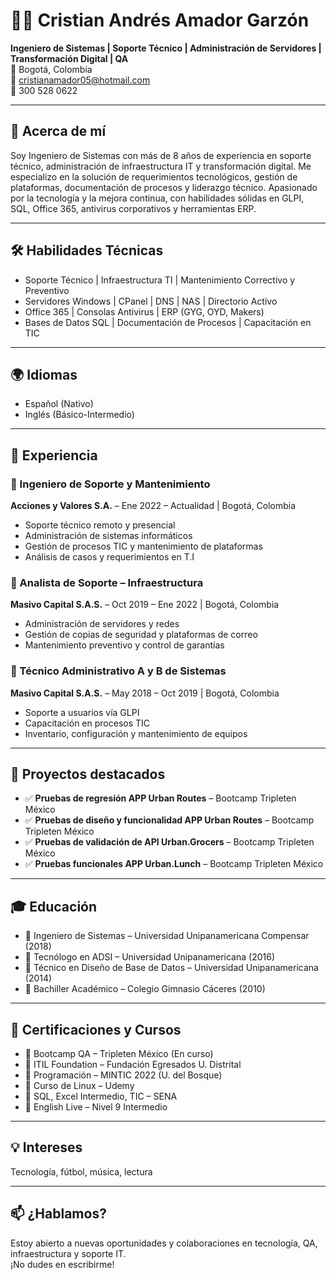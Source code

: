 # 👨‍💻 Cristian Andrés Amador Garzón

**Ingeniero de Sistemas | Soporte Técnico | Administración de Servidores | Transformación Digital | QA**  
📍 Bogotá, Colombia  
📧 cristianamador05@hotmail.com  
📱 300 528 0622  

---

## 🧾 Acerca de mí

Soy Ingeniero de Sistemas con más de 8 años de experiencia en soporte técnico, administración de infraestructura IT y transformación digital. Me especializo en la solución de requerimientos tecnológicos, gestión de plataformas, documentación de procesos y liderazgo técnico. Apasionado por la tecnología y la mejora continua, con habilidades sólidas en GLPI, SQL, Office 365, antivirus corporativos y herramientas ERP.

---

## 🛠 Habilidades Técnicas

- Soporte Técnico | Infraestructura TI | Mantenimiento Correctivo y Preventivo  
- Servidores Windows | CPanel | DNS | NAS | Directorio Activo  
- Office 365 | Consolas Antivirus | ERP (GYG, OYD, Makers)  
- Bases de Datos SQL | Documentación de Procesos | Capacitación en TIC  

---

## 🌍 Idiomas

- Español (Nativo)  
- Inglés (Básico-Intermedio)

---

## 💼 Experiencia

### 🧩 Ingeniero de Soporte y Mantenimiento  
**Acciones y Valores S.A.** – Ene 2022 – Actualidad | Bogotá, Colombia  
- Soporte técnico remoto y presencial  
- Administración de sistemas informáticos  
- Gestión de procesos TIC y mantenimiento de plataformas  
- Análisis de casos y requerimientos en T.I  

### 🧩 Analista de Soporte – Infraestructura  
**Masivo Capital S.A.S.** – Oct 2019 – Ene 2022 | Bogotá, Colombia  
- Administración de servidores y redes  
- Gestión de copias de seguridad y plataformas de correo  
- Mantenimiento preventivo y control de garantías  

### 🧩 Técnico Administrativo A y B de Sistemas  
**Masivo Capital S.A.S.** – May 2018 – Oct 2019 | Bogotá, Colombia  
- Soporte a usuarios vía GLPI  
- Capacitación en procesos TIC  
- Inventario, configuración y mantenimiento de equipos  

---

## 🚀 Proyectos destacados

- ✅ **Pruebas de regresión APP Urban Routes** – Bootcamp Tripleten México  
- ✅ **Pruebas de diseño y funcionalidad APP Urban Routes** – Bootcamp Tripleten México  
- ✅ **Pruebas de validación de API Urban.Grocers** – Bootcamp Tripleten México  
- ✅ **Pruebas funcionales APP Urban.Lunch** – Bootcamp Tripleten México  

---

## 🎓 Educación

- 🧠 Ingeniero de Sistemas – Universidad Unipanamericana Compensar (2018)  
- 🧠 Tecnólogo en ADSI – Universidad Unipanamericana (2016)  
- 🧠 Técnico en Diseño de Base de Datos – Universidad Unipanamericana (2014)  
- 🧠 Bachiller Académico – Colegio Gimnasio Cáceres (2010)

---

## 📜 Certificaciones y Cursos

- 📘 Bootcamp QA – Tripleten México (En curso)  
- 📘 ITIL Foundation – Fundación Egresados U. Distrital  
- 📘 Programación – MINTIC 2022 (U. del Bosque)  
- 📘 Curso de Linux – Udemy  
- 📘 SQL, Excel Intermedio, TIC – SENA  
- 📘 English Live – Nivel 9 Intermedio  

---

## 💡 Intereses

Tecnología, fútbol, música, lectura

---

## 📫 ¿Hablamos?

Estoy abierto a nuevas oportunidades y colaboraciones en tecnología, QA, infraestructura y soporte IT.  
¡No dudes en escribirme!

